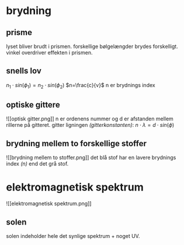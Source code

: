 
# brydning
## prisme
lyset bliver brudt i prismen. forskellige bølgelængder brydes forskelligt.
vinkel overdriver effekten i prismen.
## snells lov
$n_1\cdot sin(\phi _1)=n_2\cdot sin(\phi_2)$
$n=\frac{c}{v}$
n er brydnings index
## optiske gittere
![[optisk gitter.png]]
n er ordenens nummer og d er afstanden mellem rillerne på gitteret.
gitter ligningen *(gitterkonstanten)*:
$n\cdot \lambda = d\cdot sin(\phi)$
## brydning mellem to forskellige stoffer
![[brydning mellem to stoffer.png]]
det blå stof har en lavere brydnings index *($n$)* end det grå stof.
# elektromagnetisk spektrum
![[elektromagnetisk spektrum.png]]

## solen
solen indeholder hele det synlige spektrum + noget UV.